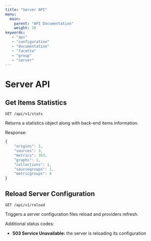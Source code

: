 ```yaml
---
title: "Server API"
menu:
  main:
    parent: "API Documentation"
    weight: 10
keywords:
   - "api"
   - "configuration"
   - "documentation"
   - "facette"
   - "group"
   - "server"
---
```


# Server API

## Get Items Statistics

```
GET /api/v1/stats
```

Returns a statistics object along with back-end items information.

Response:

```javascript
{
    "origins": 1,
    "sources": 3,
    "metrics": 353,
    "graphs": 1,
    "collections": 1,
    "sourcegroups": 1,
    "metricgroups": 4
}
```

## Reload Server Configuration

```
GET /api/v1/reload
```

Triggers a server configuration files reload and providers refresh.

Additional status codes:

 * __503 Service Unavailable:__ the server is reloading its configuration

